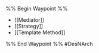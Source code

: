 %% Begin Waypoint %%
- [[Mediator]]
- [[Strategy]]
- [[Template Method]]

%% End Waypoint %%
#DesNArch 